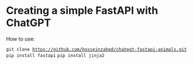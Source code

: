 # Creating a simple FastAPI with ChatGPT

How to use:

<code>git clone https://github.com/hosseinzahed/chatpgt-fastapi-animals.git</code>
<code>pip install fastapi</code>
<code>pip install jinja2</code>
